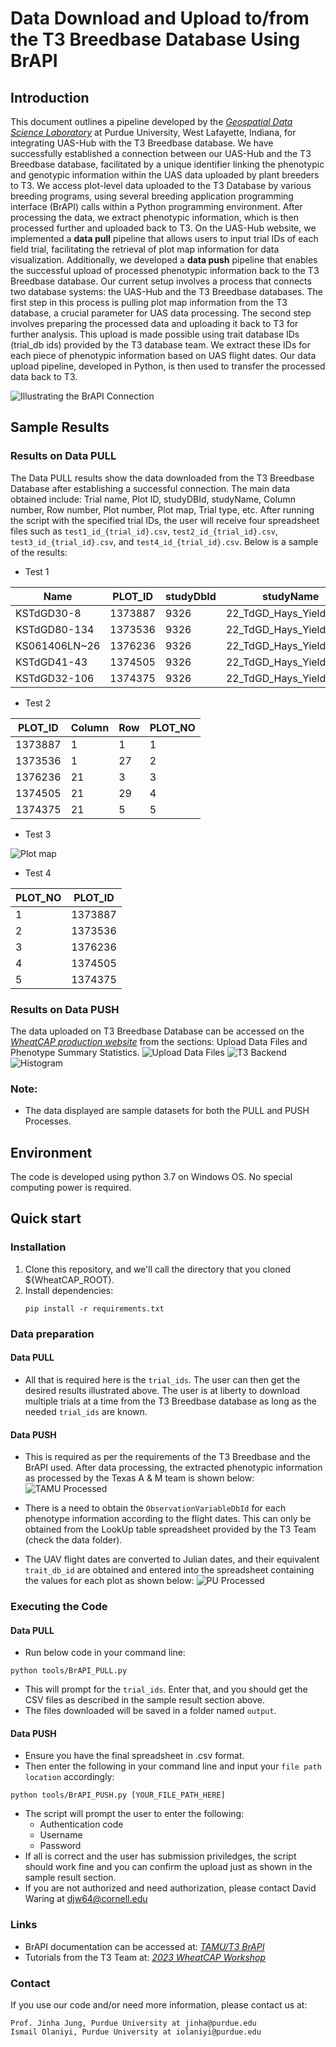 # Data Download and Upload to/from the T3 Breedbase Database Using BrAPI

## Introduction
This document outlines a pipeline developed by the [*Geospatial Data Science Laboratory*](https://gdslab.org/) at Purdue University, West Lafayette, Indiana, for integrating UAS-Hub with the T3 Breedbase database. We have successfully established a connection between our UAS-Hub and the T3 Breedbase database, facilitated by a unique identifier linking the phenotypic and genotypic information within the UAS data uploaded by plant breeders to T3. We access plot-level data uploaded to the T3 Database by various breeding programs, using several breeding application programming interface (BrAPI) calls within a Python programming environment. After processing the data, we extract phenotypic information, which is then processed further and uploaded back to T3. On the UAS-Hub website, we implemented a **data pull** pipeline that allows users to input trial IDs of each field trial, facilitating the retrieval of plot map information for data visualization. Additionally, we developed a **data push** pipeline that enables the successful upload of processed phenotypic information back to the T3 Breedbase database. Our current setup involves a process that connects two database systems: the UAS-Hub and the T3 Breedbase databases. The first step in this process is pulling plot map information from the T3 database, a crucial parameter for UAS data processing. The second step involves preparing the processed data and uploading it back to T3 for further analysis. This upload is made possible using trait database IDs (trial_db ids) provided by the T3 database team. We extract these IDs for each piece of phenotypic information based on UAS flight dates. Our data upload pipeline, developed in Python, is then used to transfer the processed data back to T3.

![Illustrating the BrAPI Connection](/figures/BrAPI.png)


## Sample Results
### Results on Data PULL
The Data PULL results show the data downloaded from the T3 Breedbase Database after establishing a successful connection. The main data obtained include: Trial name, Plot ID, studyDBId, studyName, Column number, Row number, Plot number, Plot map, Trial type, etc. After running the script with the specified trial IDs, the user will receive four spreadsheet files such as ```test1_id_{trial_id}.csv```, ```test2_id_{trial_id}.csv```, ```test3_id_{trial_id}.csv```, and ```test4_id_{trial_id}.csv```. Below is a sample of the results:

- Test 1

| Name          | PLOT_ID | studyDbId |        studyName         | Column | Row |  PLOT_NO |    TrialType      |
|---------------|---------|-----------|--------------------------|--------|-----|----------|-------------------|
| KSTdGD30-8    | 1373887 | 9326      | 22_TdGD_Hays_Yield_Trials|   1    |  1  |    1     | phenotyping_trial | 
| KSTdGD80-134  | 1373536 | 9326      | 22_TdGD_Hays_Yield_Trials|   1    |  27 |    2     | phenotyping_trial | 
| KS061406LN~26 | 1376236 | 9326      | 22_TdGD_Hays_Yield_Trials|   21   |  3  |    3     | phenotyping_trial | 
| KSTdGD41-43   | 1374505 | 9326      | 22_TdGD_Hays_Yield_Trials|   21   |  29 |    4     | phenotyping_trial | 
| KSTdGD32-106  | 1374375 | 9326      | 22_TdGD_Hays_Yield_Trials|   21   |  5  |    5     | phenotyping_trial | 

- Test 2
  
| PLOT_ID |  Column |  Row  |  PLOT_NO |
|---------|---------|-------|----------|
| 1373887 |   1     |  1    |    1     | 
| 1373536 |   1     |  27   |    2     | 
| 1376236 |   21    |  3    |    3     | 
| 1374505 |   21    |  29   |    4     | 
| 1374375 |   21    |  5    |    5     |  


- Test 3



![Plot map ](/figures/Plotmap_uas.png)



- Test 4
  
|  PLOT_NO | PLOT_ID |
|----------|---------|
|    1     | 1373887 |
|    2     | 1373536 |
|    3     | 1376236 |
|    4     | 1374505 |
|    5     | 1374375 | 


### Results on Data PUSH
The data uploaded on T3 Breedbase Database can be accessed on the [*WheatCAP production website*](https://wheatcap.triticeaetoolbox.org/breeders/trial/9316?format=) from the sections: Upload Data Files and Phenotype Summary Statistics.
![Upload Data Files ](/figures/upload.png)
![T3 Backend ](/figures/output.png)
![Histogram ](/figures/histo.png)


### Note:
- The data displayed are sample datasets for both the PULL and PUSH Processes.


## Environment
The code is developed using python 3.7 on Windows OS. No special computing power is required.

## Quick start
### Installation
1. Clone this repository, and we'll call the directory that you cloned ${WheatCAP_ROOT}.
2. Install dependencies:
   ```
   pip install -r requirements.txt
   ```

### Data preparation
#### Data PULL
- All that is required here is the ```trial_ids```. The user can then get the desired results illustrated above. The user is at liberty to download multiple trials at a time from the T3 Breedbase database as long as the needed ```trial_ids``` are known.

#### Data PUSH
- This is required as per the requirements of the T3 Breedbase and the BrAPI used. After data processing, the extracted phenotypic information as processed by the Texas A & M team is shown below:
![TAMU Processed ](/figures/TAMU.png)

- There is a need to obtain the ```ObservationVariableDbId``` for each phenotype information according to the flight dates. This can only be obtained from the LookUp table spreadsheet provided by the T3 Team (check the data folder).
- The UAV flight dates are converted to Julian dates, and their equivalent ```trait_db_id``` are obtained and entered into the spreadsheet containing the values for each plot as shown below:
![PU Processed](/figures/PU.png)



### Executing the Code
#### Data PULL
- Run below code in your command line:

```
python tools/BrAPI_PULL.py

```
- This will prompt for the ```trial_ids```. Enter that, and you should get the CSV files as described in the sample result section above.
- The files downloaded will be saved in a folder named ```output```.

#### Data PUSH
- Ensure you have the final spreadsheet in .csv format.
- Then enter the following in your command line and input your ```file path location``` accordingly:

```
python tools/BrAPI_PUSH.py [YOUR_FILE_PATH_HERE]

```
- The script will prompt the user to enter the following:
    - Authentication code
    - Username
    - Password
- If all is correct and the user has submission priviledges, the script should work fine and you can confirm the upload just as shown in the sample result section.
- If you are not authorized and need authorization, please contact David Waring at djw64@cornell.edu

### Links
- BrAPI documentation can be accessed at: [*TAMU/T3 BrAPI*](https://notes.triticeaetoolbox.org/w39PW42OSTeDvDNX_WVhZg)
- Tutorials from the T3 Team at: [*2023 WheatCAP Workshop*](https://notes.triticeaetoolbox.org/s/L6d41SNKQ)


### Contact
If you use our code and/or need more information, please contact us at:
```
Prof. Jinha Jung, Purdue University at jinha@purdue.edu
Ismail Olaniyi, Purdue University at iolaniyi@purdue.edu
```
